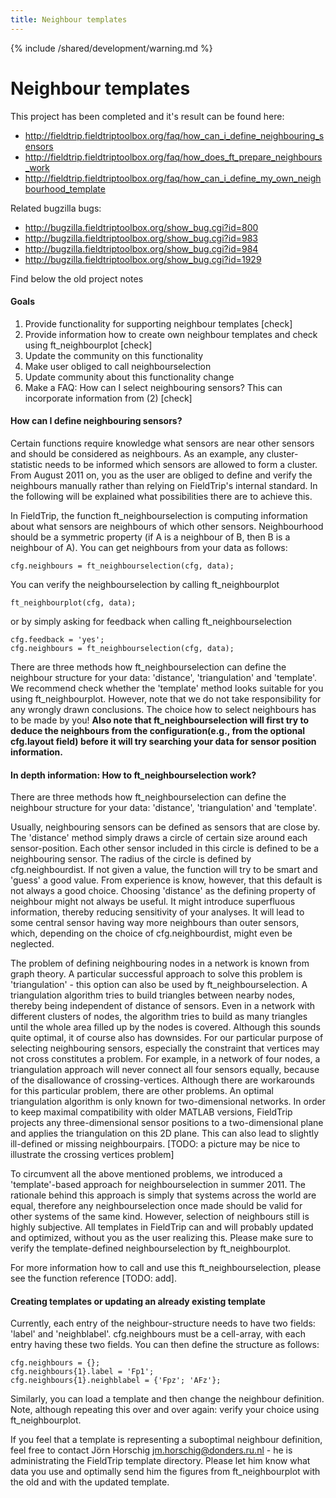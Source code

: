 ```yaml
---
title: Neighbour templates
---
```


{% include /shared/development/warning.md %}

# Neighbour templates

This project has been completed and it's result can be found here:

- <http://fieldtrip.fieldtriptoolbox.org/faq/how_can_i_define_neighbouring_sensors>
- <http://fieldtrip.fieldtriptoolbox.org/faq/how_does_ft_prepare_neighbours_work>
- <http://fieldtrip.fieldtriptoolbox.org/faq/how_can_i_define_my_own_neighbourhood_template>

Related bugzilla bugs:

- <http://bugzilla.fieldtriptoolbox.org/show_bug.cgi?id=800>
- <http://bugzilla.fieldtriptoolbox.org/show_bug.cgi?id=983>
- <http://bugzilla.fieldtriptoolbox.org/show_bug.cgi?id=984>
- <http://bugzilla.fieldtriptoolbox.org/show_bug.cgi?id=1929>

Find below the old project notes

#### Goals

1. Provide functionality for supporting neighbour templates [check]
2. Provide information how to create own neighbour templates and check using ft_neighbourplot [check]
3. Update the community on this functionality
4. Make user obliged to call neighbourselection
5. Update community about this functionality change
6. Make a FAQ: How can I select neighbouring sensors? This can incorporate information from (2) [check]

#### How can I define neighbouring sensors?

Certain functions require knowledge what sensors are near other sensors and should be considered as neighbours. As an example, any cluster-statistic needs to be informed which sensors are allowed to form a cluster. From August 2011 on, you as the user are obliged to define and verify the neighbours manually rather than relying on FieldTrip's internal standard. In the following will be explained what possibilities there are to achieve this.

In FieldTrip, the function ft_neighbourselection is computing information about what sensors are neighbours of which other sensors. Neighbourhood should be a symmetric property (if A is a neighbour of B, then B is a neighbour of A). You can get neighbours from your data as follows:

    cfg.neighbours = ft_neighbourselection(cfg, data);

You can verify the neighbourselection by calling ft_neighbourplot

    ft_neighbourplot(cfg, data);

or by simply asking for feedback when calling ft_neighbourselection

    cfg.feedback = 'yes';
    cfg.neighbours = ft_neighbourselection(cfg, data);

There are three methods how ft_neighbourselection can define the neighbour structure for your data: 'distance', 'triangulation' and 'template'. We recommend check whether the 'template' method looks suitable for you using ft_neighbourplot. However, note that we do not take responsibility for any wrongly drawn conclusions. The choice how to select neighbours has to be made by you!
**Also note that ft_neighbourselection will first try to deduce the neighbours from the configuration(e.g., from the optional cfg.layout field) before it will try searching your data for sensor position information.**

#### In depth information: How to ft_neighbourselection work?

There are three methods how ft_neighbourselection can define the neighbour structure for your data: 'distance', 'triangulation' and 'template'.

Usually, neighbouring sensors can be defined as sensors that are close by. The 'distance' method simply draws a circle of certain size around each sensor-position. Each other sensor included in this circle is defined to be a neighbouring sensor. The radius of the circle is defined by cfg.neighbourdist. If not given a value, the function will try to be smart and 'guess' a good value. From experience is know, however, that this default is not always a good choice. Choosing 'distance' as the defining property of neighbour might not always be useful. It might introduce superfluous information, thereby reducing sensitivity of your analyses. It will lead to some central sensor having way more neighbours than outer sensors, which, depending on the choice of cfg.neighbourdist, might even be neglected.

The problem of defining neighbouring nodes in a network is known from graph theory. A particular successful approach to solve this problem is 'triangulation' - this option can also be used by ft_neighbourselection. A triangulation algorithm tries to build triangles between nearby nodes, thereby being independent of distance of sensors. Even in a network with different clusters of nodes, the algorithm tries to build as many triangles until the whole area filled up by the nodes is covered. Although this sounds quite optimal, it of course also has downsides. For our particular purpose of selecting neighbouring sensors, especially the constraint that vertices may not cross constitutes a problem. For example, in a network of four nodes, a triangulation approach will never connect all four sensors equally, because of the disallowance of crossing-vertices. Although there are workarounds for this particular problem, there are other problems. An optimal triangulation algorithm is only known for two-dimensional networks. In order to keep maximal compatibility with older MATLAB versions, FieldTrip projects any three-dimensional sensor positions to a two-dimensional plane and applies the triangulation on this 2D plane. This can also lead to slightly ill-defined or missing neighbourpairs.
[TODO: a picture may be nice to illustrate the crossing vertices problem]

To circumvent all the above mentioned problems, we introduced a 'template'-based approach for neighbourselection in summer 2011. The rationale behind this approach is simply that systems across the world are equal, therefore any neighbourselection once made should be valid for other systems of the same kind. However, selection of neighbours still is highly subjective. All templates in FieldTrip can and will probably updated and optimized, without you as the user realizing this. Please make sure to verify the template-defined neighbourselection by ft_neighbourplot.

For more information how to call and use this ft_neighbourselection, please see the function reference [TODO: add].

#### Creating templates or updating an already existing template

Currently, each entry of the neighbour-structure needs to have two fields: 'label' and 'neighblabel'. cfg.neighbours must be a cell-array, with each entry having these two fields. You can then define the structure as follows:

    cfg.neighbours = {};
    cfg.neighbours{1}.label = 'Fp1';
    cfg.neighbours{1}.neighblabel = {'Fpz'; 'AFz'};

Similarly, you can load a template and then change the neighbour definition. Note, although repeating this over and over again: verify your choice using ft_neighbourplot.

If you feel that a template is representing a suboptimal neighbour definition, feel free to contact Jörn Horschig jm.horschig@donders.ru.nl - he is administrating the FieldTrip template directory. Please let him know what data you use and optimally send him the figures from ft_neighbourplot with the old and with the updated template.
